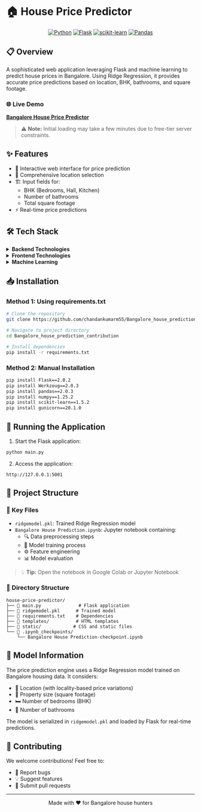# 🏠 House Price Predictor

<div align="center">

[![Python](https://img.shields.io/badge/Python-3776AB?style=for-the-badge&logo=python&logoColor=white)](https://www.python.org/)
[![Flask](https://img.shields.io/badge/Flask-000000?style=for-the-badge&logo=flask&logoColor=white)](https://flask.palletsprojects.com/)
[![scikit-learn](https://img.shields.io/badge/scikit--learn-F7931E?style=for-the-badge&logo=scikit-learn&logoColor=white)](https://scikit-learn.org/)
[![Pandas](https://img.shields.io/badge/Pandas-150458?style=for-the-badge&logo=pandas&logoColor=white)](https://pandas.pydata.org/)

</div>

## 📋 Overview

A sophisticated web application leveraging Flask and machine learning to predict house prices in Bangalore. Using Ridge Regression, it provides accurate price predictions based on location, BHK, bathrooms, and square footage.

### 🌐 Live Demo

[**Bangalore House Price Predictor**](https://bangalore-house-prediction-contribution.onrender.com/)

> ⚠️ **Note:** Initial loading may take a few minutes due to free-tier server constraints.

## ✨ Features

- 🎯 Interactive web interface for price prediction
- 📍 Comprehensive location selection
- 🏗️ Input fields for:
  - BHK (Bedrooms, Hall, Kitchen)
  - Number of bathrooms
  - Total square footage
- ⚡ Real-time price predictions

## 🛠️ Tech Stack

<details>
<summary><b>Backend Technologies</b></summary>

- 🐍 Flask (Python web framework)
- 🤖 Scikit-learn (Machine learning)
- 🐼 Pandas (Data manipulation)
- 📊 NumPy (Numerical computations)
</details>

<details>
<summary><b>Frontend Technologies</b></summary>

- 📄 HTML
- 🎨 CSS
- 🎭 Jinja2 (Template engine)
</details>

<details>
<summary><b>Machine Learning</b></summary>

- 📈 Ridge Regression model
- ⚙️ Feature engineering
- 🔄 Data preprocessing
</details>

## 📥 Installation

### Method 1: Using requirements.txt

```bash
# Clone the repository
git clone https://github.com/chandankumarm55/Bangalore_house_prediction_contribution.git

# Navigate to project directory
cd Bangalore_house_prediction_contribution

# Install dependencies
pip install -r requirements.txt
```

### Method 2: Manual Installation

```bash
pip install Flask==2.0.2
pip install Werkzeug==2.0.3
pip install pandas==2.0.3
pip install numpy==1.25.2
pip install scikit-learn==1.5.2
pip install gunicorn==20.1.0
```

## 🚀 Running the Application

1. Start the Flask application:

```bash
python main.py
```

2. Access the application:

```
http://127.0.0.1:5001
```

## 📁 Project Structure

### 📌 Key Files

- `ridgemodel.pkl`: Trained Ridge Regression model
- `Bangalore House Prediction.ipynb`: Jupyter notebook containing:
  - 🔍 Data preprocessing steps
  - 🎯 Model training process
  - ⚙️ Feature engineering
  - 📊 Model evaluation

> 💡 **Tip:** Open the notebook in Google Colab or Jupyter Notebook

### 📂 Directory Structure

```
house-price-predictor/
├── 🐍 main.py              # Flask application
├── 🤖 ridgemodel.pkl      # Trained model
├── 📝 requirements.txt    # Dependencies
├── 📁 templates/          # HTML templates
├── 🎨 static/            # CSS and static files
└── 📓 .ipynb_checkpoints/
    └── Bangalore House Prediction-checkpoint.ipynb
```

## 🧮 Model Information

The price prediction engine uses a Ridge Regression model trained on Bangalore housing data. It considers:

- 📍 Location (with locality-based price variations)
- 📐 Property size (square footage)
- 🛏️ Number of bedrooms (BHK)
- 🚿 Number of bathrooms

The model is serialized in `ridgemodel.pkl` and loaded by Flask for real-time predictions.

## 🤝 Contributing

We welcome contributions! Feel free to:

- 🐛 Report bugs
- 💡 Suggest features
- 🔀 Submit pull requests

---

<div align="center">
Made with ❤️ for Bangalore house hunters
</div>
